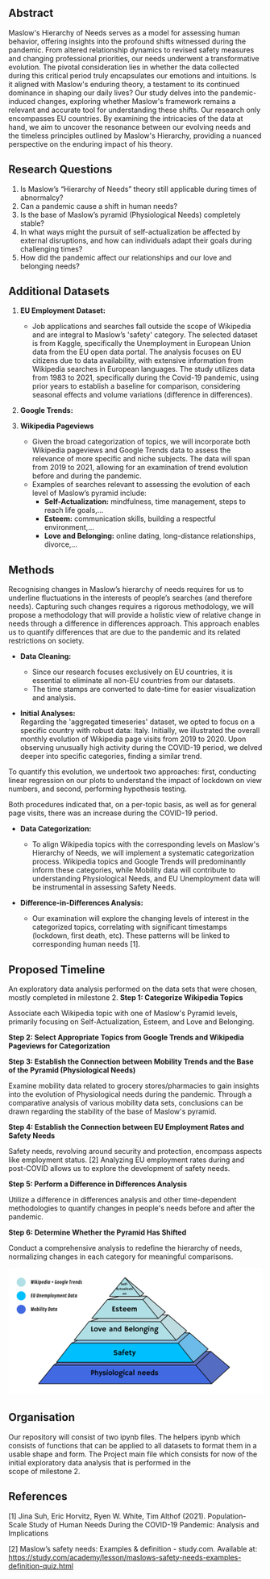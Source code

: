 ## Abstract

Maslow's Hierarchy of Needs serves as a model for assessing human behavior, offering insights into the profound shifts witnessed during the pandemic. From altered relationship dynamics to revised safety measures and changing professional priorities, our needs underwent a transformative evolution. The pivotal consideration lies in whether the data collected during this critical period truly encapsulates our emotions and intuitions. Is it aligned with Maslow's enduring theory, a testament to its continued dominance in shaping our daily lives? Our study delves into the pandemic-induced changes, exploring whether Maslow's framework remains a relevant and accurate tool for understanding these shifts. Our research only encompasses EU countries. By examining the intricacies of the data at hand, we aim to uncover the resonance between our evolving needs and the timeless principles outlined by Maslow's Hierarchy, providing a nuanced perspective on the enduring impact of his theory. 

## Research Questions

1. Is Maslow’s “Hierarchy of Needs” theory still applicable during times of abnormalcy?
2. Can a pandemic cause a shift in human needs?
3. Is the base of Maslow’s pyramid (Physiological Needs) completely stable?
4. In what ways might the pursuit of self-actualization be affected by external disruptions, and how can individuals adapt their goals during challenging times?
5. How did the pandemic affect our relationships and our love and belonging needs?

## Additional Datasets

1. **EU Employment Dataset:**
   - Job applications and searches fall outside the scope of Wikipedia and are integral to Maslow’s 'safety' category. The selected dataset is from Kaggle, specifically the Unemployment in European Union data from the EU open data portal. The analysis focuses on EU citizens due to data availability, with extensive information from Wikipedia searches in European languages. The study utilizes data from 1983 to 2021, specifically during the Covid-19 pandemic, using prior years to establish a baseline for comparison, considering seasonal effects and volume variations (difference in differences).

2. **Google Trends:** 
3. **Wikipedia Pageviews**
   - Given the broad categorization of topics, we will incorporate both Wikipedia pageviews and Google Trends data to assess the relevance of more specific and niche subjects. The data will span from 2019 to 2021, allowing for an examination of trend evolution before and during the pandemic.
   - Examples of searches relevant to assessing the evolution of each level of Maslow’s pyramid include:
      - **Self-Actualization:** mindfulness, time management, steps to reach life goals,...
      - **Esteem:** communication skills, building a respectful environment,...
      - **Love and Belonging:** online dating, long-distance relationships, divorce,...

## Methods

<p> Recognising changes in Maslow’s hierarchy of needs requires for us to underline fluctuations in the interests of people’s searches (and therefore needs). Capturing such changes requires a rigorous methodology, we will propose a methodology that will provide a holistic view of relative change in needs through a difference in differences approach. This approach enables us to quantify differences that are due to the pandemic and its related restrictions on society. </p>


- **Data Cleaning:**
   - Since our research focuses exclusively on EU countries, it is essential to eliminate all non-EU countries from our datasets.
   - The time stamps are converted to date-time for easier visualization and analysis.
   
- **Initial Analyses:**<br>
Regarding the 'aggregated timeseries' dataset, we opted to focus on a specific country with robust data: Italy. Initially, we illustrated the overall monthly evolution of Wikipedia page visits from 2019 to 2020. Upon observing unusually high activity during the COVID-19 period, we delved deeper into specific categories, finding a similar trend.

To quantify this evolution, we undertook two approaches: first, conducting linear regression on our plots to understand the impact of lockdown on view numbers, and second, performing hypothesis testing.

Both procedures indicated that, on a per-topic basis, as well as for general page visits, there was an increase during the COVID-19 period.

- **Data Categorization:**
   - To align Wikipedia topics with the corresponding levels on Maslow's Hierarchy of Needs, we will implement a systematic categorization process. Wikipedia topics and Google Trends will predominantly inform these categories, while Mobility data will contribute to understanding Physiological Needs, and EU Unemployment data will be instrumental in assessing Safety Needs.

- **Difference-in-Differences Analysis:**
   - Our examination will explore the changing levels of interest in the categorized topics, correlating with significant timestamps (lockdown, first death, etc). These patterns will be linked to corresponding human needs [1].
   
## Proposed Timeline

An exploratory data analysis performed on the data sets that were chosen, mostly completed in milestone 2.
**Step 1: Categorize Wikipedia Topics**

Associate each Wikipedia topic with one of Maslow's Pyramid levels, primarily focusing on Self-Actualization, Esteem, and Love and Belonging.

**Step 2: Select Appropriate Topics from Google Trends and Wikipedia Pageviews for Categorization**

**Step 3: Establish the Connection between Mobility Trends and the Base of the Pyramid (Physiological Needs)**

Examine mobility data related to grocery stores/pharmacies to gain insights into the evolution of Physiological needs during the pandemic. Through a comparative analysis of various mobility data sets, conclusions can be drawn regarding the stability of the base of Maslow's pyramid.

**Step 4: Establish the Connection between EU Employment Rates and Safety Needs**

Safety needs, revolving around security and protection, encompass aspects like employment status. [2] Analyzing EU employment rates during and post-COVID allows us to explore the development of safety needs.

**Step 5: Perform a Difference in Differences Analysis**

Utilize a difference in differences analysis and other time-dependent methodologies to quantify changes in people's needs before and after the pandemic.

**Step 6: Determine Whether the Pyramid Has Shifted**

Conduct a comprehensive analysis to redefine the hierarchy of needs, normalizing changes in each category for meaningful comparisons.


![Cat](pyramid-data.png)

## Organisation
Our repository will consist of two ipynb files. The helpers ipynb which consists of functions that can be applied to all datasets to format them in a usable shape and form. The Project main file which consists for now of the initial exploratory data analysis that is performed in the scope of milestone 2.


## References

[1] Jina Suh, Eric Horvitz, Ryen W. White, Tim Althof (2021). Population-Scale Study of Human Needs During the COVID-19 Pandemic: Analysis and Implications <br>

[2] Maslow’s safety needs: Examples &amp; definition - study.com. Available at: https://study.com/academy/lesson/maslows-safety-needs-examples-definition-quiz.html

